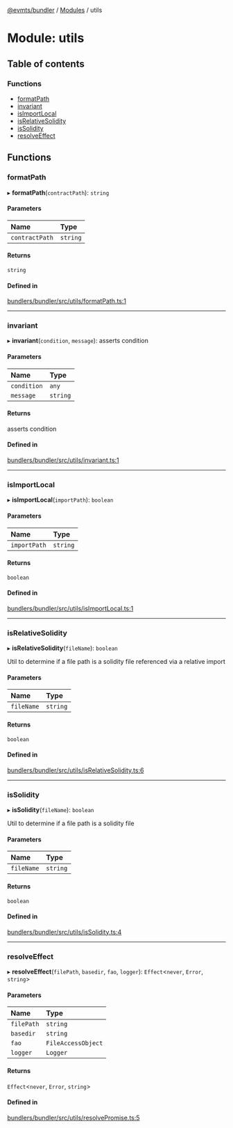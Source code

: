 [@evmts/bundler](/reference/schema/README.md) / [Modules](/reference/schema/modules.md) / utils

# Module: utils

## Table of contents

### Functions

- [formatPath](/reference/schema/modules/utils.md#formatpath)
- [invariant](/reference/schema/modules/utils.md#invariant)
- [isImportLocal](/reference/schema/modules/utils.md#isimportlocal)
- [isRelativeSolidity](/reference/schema/modules/utils.md#isrelativesolidity)
- [isSolidity](/reference/schema/modules/utils.md#issolidity)
- [resolveEffect](/reference/schema/modules/utils.md#resolveeffect)

## Functions

### formatPath

▸ **formatPath**(`contractPath`): `string`

#### Parameters

| Name | Type |
| :------ | :------ |
| `contractPath` | `string` |

#### Returns

`string`

#### Defined in

[bundlers/bundler/src/utils/formatPath.ts:1](https://github.com/evmts/evmts-monorepo/blob/main/bundlers/bundler/src/utils/formatPath.ts#L1)

___

### invariant

▸ **invariant**(`condition`, `message`): asserts condition

#### Parameters

| Name | Type |
| :------ | :------ |
| `condition` | `any` |
| `message` | `string` |

#### Returns

asserts condition

#### Defined in

[bundlers/bundler/src/utils/invariant.ts:1](https://github.com/evmts/evmts-monorepo/blob/main/bundlers/bundler/src/utils/invariant.ts#L1)

___

### isImportLocal

▸ **isImportLocal**(`importPath`): `boolean`

#### Parameters

| Name | Type |
| :------ | :------ |
| `importPath` | `string` |

#### Returns

`boolean`

#### Defined in

[bundlers/bundler/src/utils/isImportLocal.ts:1](https://github.com/evmts/evmts-monorepo/blob/main/bundlers/bundler/src/utils/isImportLocal.ts#L1)

___

### isRelativeSolidity

▸ **isRelativeSolidity**(`fileName`): `boolean`

Util to determine if a file path is a solidity file referenced via a relative import

#### Parameters

| Name | Type |
| :------ | :------ |
| `fileName` | `string` |

#### Returns

`boolean`

#### Defined in

[bundlers/bundler/src/utils/isRelativeSolidity.ts:6](https://github.com/evmts/evmts-monorepo/blob/main/bundlers/bundler/src/utils/isRelativeSolidity.ts#L6)

___

### isSolidity

▸ **isSolidity**(`fileName`): `boolean`

Util to determine if a file path is a solidity file

#### Parameters

| Name | Type |
| :------ | :------ |
| `fileName` | `string` |

#### Returns

`boolean`

#### Defined in

[bundlers/bundler/src/utils/isSolidity.ts:4](https://github.com/evmts/evmts-monorepo/blob/main/bundlers/bundler/src/utils/isSolidity.ts#L4)

___

### resolveEffect

▸ **resolveEffect**(`filePath`, `basedir`, `fao`, `logger`): `Effect`<`never`, `Error`, `string`\>

#### Parameters

| Name | Type |
| :------ | :------ |
| `filePath` | `string` |
| `basedir` | `string` |
| `fao` | `FileAccessObject` |
| `logger` | `Logger` |

#### Returns

`Effect`<`never`, `Error`, `string`\>

#### Defined in

[bundlers/bundler/src/utils/resolvePromise.ts:5](https://github.com/evmts/evmts-monorepo/blob/main/bundlers/bundler/src/utils/resolvePromise.ts#L5)
